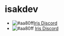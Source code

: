 <h1>isakdev</h1>

- ![#aa80ff](https://via.placeholder.com/15/aa80ff/000000?text=+)<a href="https://discord.gg/cADRspzEJ6">Iris Discord</a>
- ![#aa80ff](https://via.placeholder.com/15/aa80ff/000000?text=+) <a href="https://discord.gg/cADRspzEJ6">Iris Discord</a>






                    

